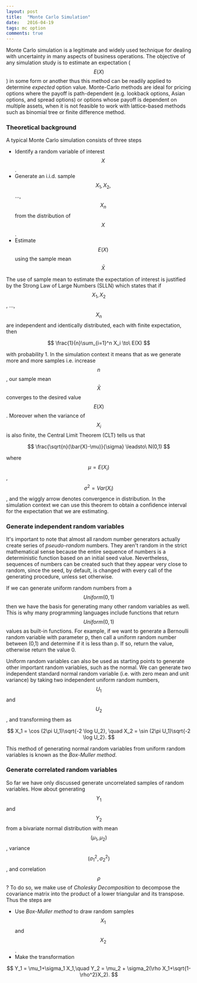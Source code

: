 ```yaml
---
layout: post
title:  "Monte Carlo Simulation"
date:   2016-04-19
tags: mc option
comments: true
---
```

Monte Carlo simulation is a legitimate and widely used technique for dealing with uncertainty in many aspects of business operations. The objective of any simulation study is to estimate an expectation ($$ E(X) $$) in some form or another thus this method can be readily applied to determine *expected* option value. Monte-Carlo methods are ideal for pricing options where the payoff is path-dependent (e.g. lookback options, Asian options, and spread options) or options whose payoff is dependent on multiple assets, when it is not feasible to work with lattice-based methods such as binomial tree or finite difference method.
<br>

### Theoretical background

A typical Monte Carlo simulation consists of three steps

* Identify a random variable of interest $$ X $$.
* Generate an i.i.d. sample $$ X_1, X_2, $$ ..., $$ X_n $$ from the distribution of $$ X $$.
* Estimate $$ E(X) $$ using the sample mean $$ \bar{X} $$

The use of sample mean to estimate the expectation of interest is justified by the Strong Law of Large Numbers (SLLN) which states that if $$ X_1, X_2 $$, ..., $$ X_n $$ are independent and identically distributed, each with finite expectation, then

$$ \frac{1}{n}\sum_{i=1}^n X_i \to\ E(X) $$

with probability 1. In the simulation context it means that as we generate more and more samples i.e. increase $$ n $$, our sample mean $$ \bar{X} $$ converges to the desired value $$ E(X) $$. Moreover when the variance of $$ X_i $$ is also finite, the Central Limit Theorem (CLT) tells us that

$$ \frac{\sqrt{n}(\bar{X}-\mu)}{\sigma} \leadsto\ N(0,1) $$

where $$ \mu = E(X_i) $$, $$ \sigma^2 = Var(X_i) $$, and the wiggly arrow denotes convergence in distribution. In the simulation context we can use this theorem to obtain a confidence interval for the expectation that we are estimating.

### Generate independent random variables

It's important to note that almost all random number generators actually create series of *pseudo-random* numbers. They aren't random in the strict mathematical sense because the entire sequence of numbers is a deterministic function based on an initial seed value. Nevertheless, sequences of numbers can be created such that they appear very close to random, since the seed, by default, is changed with every call of the generating procedure, unless set otherwise.

If we can generate uniform random numbers from a $$ Uniform(0,1) $$ then we have the basis for generating many other random variables as well. This is why many programming languages include functions that return $$ Uniform(0,1) $$ values as built-in functions. For example, if we want to generate a Bernoulli random variable with parameter p, then call a uniform random number between (0,1) and determine if it is less than p. If so, return the value, otherwise return the value 0.

Uniform random variables can also be used as starting points to generate other important random variables, such as the normal. We can generate two independent standard normal random variable (i.e. with zero mean and unit variance) by taking two independent uniform random numbers, $$ U_1 $$ and $$ U_2 $$, and transforming them as

$$ X_1 = \cos (2\pi U_1)\sqrt{-2 \log U_2}, \quad X_2 = \sin (2\pi U_1)\sqrt{-2 \log U_2}. $$

This method of generating normal random variables from uniform random variables is known as the *Box-Muller method*.

### Generate correlated random variables

So far we have only discussed generate uncorrelated samples of random variables. How about generating $$ Y_1 $$ and $$ Y_2 $$ from a bivariate normal distribution with mean $$ (\mu_1, \mu_2) $$, variance $$ (\sigma_1^2, \sigma_2^2) $$ , and correlation $$ \rho $$? To do so, we make use of *Cholesky Decomposition* to decompose the covariance matrix into the product of a lower triangular and its transpose. Thus the steps are

* Use *Box-Muller method* to draw random samples $$ X_1 $$ and $$ X_2 $$.
* Make the transformation

$$ Y_1 = \mu_1+\sigma_1 X_1,\quad Y_2 = \mu_2 + \sigma_2(\rho X_1+\sqrt{1-\rho^2}X_2). $$
